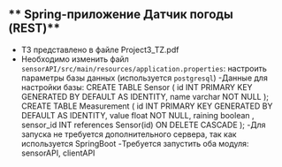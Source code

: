 ## ** Spring-приложение Датчик погоды (REST)**

- ТЗ представлено в файле Project3_TZ.pdf
- Необходимо изменить файл `sensorAPI/src/main/resources/application.properties`:  настроить параметры базы данных (используется `postgresql`)
-Данные для настройки базы: 
CREATE TABLE Sensor
(
    id INT PRIMARY KEY GENERATED BY DEFAULT AS IDENTITY,
    name varchar NOT NULL
);
CREATE TABLE Measurement
(
    id INT PRIMARY KEY GENERATED BY DEFAULT AS IDENTITY,
    value float NOT NULL,
    raining boolean ,
    sensor_id INT references Sensor(id) ON DELETE CASCADE
);
-Для запуска не требуется дополнительного сервера, так как используется SpringBoot
-Требуется запустить оба модуля: sensorAPI, clientAPI

